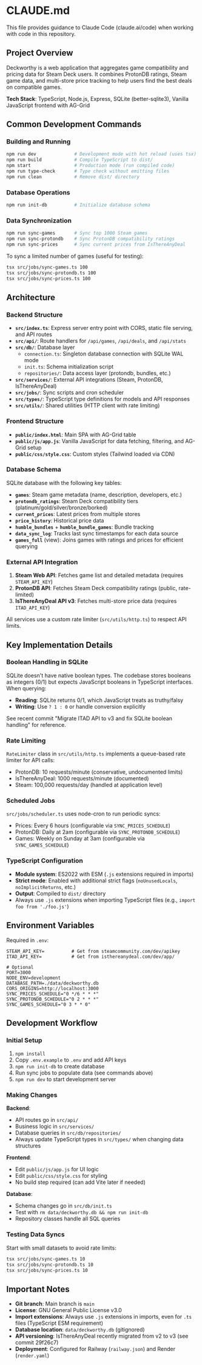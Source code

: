 # CLAUDE.md

This file provides guidance to Claude Code (claude.ai/code) when working with code in this repository.

## Project Overview

Deckworthy is a web application that aggregates game compatibility and pricing data for Steam Deck users. It combines ProtonDB ratings, Steam game data, and multi-store price tracking to help users find the best deals on compatible games.

**Tech Stack**: TypeScript, Node.js, Express, SQLite (better-sqlite3), Vanilla JavaScript frontend with AG-Grid

## Common Development Commands

### Building and Running
```bash
npm run dev              # Development mode with hot reload (uses tsx)
npm run build            # Compile TypeScript to dist/
npm start                # Production mode (run compiled code)
npm run type-check       # Type check without emitting files
npm run clean            # Remove dist/ directory
```

### Database Operations
```bash
npm run init-db          # Initialize database schema
```

### Data Synchronization
```bash
npm run sync-games       # Sync top 1000 Steam games
npm run sync-protondb    # Sync ProtonDB compatibility ratings
npm run sync-prices      # Sync current prices from IsThereAnyDeal
```

To sync a limited number of games (useful for testing):
```bash
tsx src/jobs/sync-games.ts 100
tsx src/jobs/sync-protondb.ts 100
tsx src/jobs/sync-prices.ts 100
```

## Architecture

### Backend Structure
- **`src/index.ts`**: Express server entry point with CORS, static file serving, and API routes
- **`src/api/`**: Route handlers for `/api/games`, `/api/deals`, and `/api/stats`
- **`src/db/`**: Database layer
  - `connection.ts`: Singleton database connection with SQLite WAL mode
  - `init.ts`: Schema initialization script
  - `repositories/`: Data access layer (protondb, bundles, etc.)
- **`src/services/`**: External API integrations (Steam, ProtonDB, IsThereAnyDeal)
- **`src/jobs/`**: Sync scripts and cron scheduler
- **`src/types/`**: TypeScript type definitions for models and API responses
- **`src/utils/`**: Shared utilities (HTTP client with rate limiting)

### Frontend Structure
- **`public/index.html`**: Main SPA with AG-Grid table
- **`public/js/app.js`**: Vanilla JavaScript for data fetching, filtering, and AG-Grid setup
- **`public/css/style.css`**: Custom styles (Tailwind loaded via CDN)

### Database Schema
SQLite database with the following key tables:
- **`games`**: Steam game metadata (name, description, developers, etc.)
- **`protondb_ratings`**: Steam Deck compatibility tiers (platinum/gold/silver/bronze/borked)
- **`current_prices`**: Latest prices from multiple stores
- **`price_history`**: Historical price data
- **`humble_bundles`** + **`humble_bundle_games`**: Bundle tracking
- **`data_sync_log`**: Tracks last sync timestamps for each data source
- **`games_full`** (view): Joins games with ratings and prices for efficient querying

### External API Integration
1. **Steam Web API**: Fetches game list and detailed metadata (requires `STEAM_API_KEY`)
2. **ProtonDB API**: Fetches Steam Deck compatibility ratings (public, rate-limited)
3. **IsThereAnyDeal API v3**: Fetches multi-store price data (requires `ITAD_API_KEY`)

All services use a custom rate limiter (`src/utils/http.ts`) to respect API limits.

## Key Implementation Details

### Boolean Handling in SQLite
SQLite doesn't have native boolean types. The codebase stores booleans as integers (0/1) but expects JavaScript booleans in TypeScript interfaces. When querying:
- **Reading**: SQLite returns 0/1, which JavaScript treats as truthy/falsy
- **Writing**: Use `? 1 : 0` or handle conversion explicitly

See recent commit "Migrate ITAD API to v3 and fix SQLite boolean handling" for reference.

### Rate Limiting
`RateLimiter` class in `src/utils/http.ts` implements a queue-based rate limiter for API calls:
- ProtonDB: 10 requests/minute (conservative, undocumented limits)
- IsThereAnyDeal: 1000 requests/minute (documented)
- Steam: 100,000 requests/day (handled at application level)

### Scheduled Jobs
`src/jobs/scheduler.ts` uses node-cron to run periodic syncs:
- Prices: Every 6 hours (configurable via `SYNC_PRICES_SCHEDULE`)
- ProtonDB: Daily at 2am (configurable via `SYNC_PROTONDB_SCHEDULE`)
- Games: Weekly on Sunday at 3am (configurable via `SYNC_GAMES_SCHEDULE`)

### TypeScript Configuration
- **Module system**: ES2022 with ESM (`.js` extensions required in imports)
- **Strict mode**: Enabled with additional strict flags (`noUnusedLocals`, `noImplicitReturns`, etc.)
- **Output**: Compiled to `dist/` directory
- Always use `.js` extensions when importing TypeScript files (e.g., `import foo from './foo.js'`)

## Environment Variables

Required in `.env`:
```env
STEAM_API_KEY=          # Get from steamcommunity.com/dev/apikey
ITAD_API_KEY=           # Get from isthereanydeal.com/dev/app/

# Optional
PORT=3000
NODE_ENV=development
DATABASE_PATH=./data/deckworthy.db
CORS_ORIGINS=http://localhost:3000
SYNC_PRICES_SCHEDULE="0 */6 * * *"
SYNC_PROTONDB_SCHEDULE="0 2 * * *"
SYNC_GAMES_SCHEDULE="0 3 * * 0"
```

## Development Workflow

### Initial Setup
1. `npm install`
2. Copy `.env.example` to `.env` and add API keys
3. `npm run init-db` to create database
4. Run sync jobs to populate data (see commands above)
5. `npm run dev` to start development server

### Making Changes

**Backend**:
- API routes go in `src/api/`
- Business logic in `src/services/`
- Database queries in `src/db/repositories/`
- Always update TypeScript types in `src/types/` when changing data structures

**Frontend**:
- Edit `public/js/app.js` for UI logic
- Edit `public/css/style.css` for styling
- No build step required (can add Vite later if needed)

**Database**:
- Schema changes go in `src/db/init.ts`
- Test with `rm data/deckworthy.db && npm run init-db`
- Repository classes handle all SQL queries

### Testing Data Syncs
Start with small datasets to avoid rate limits:
```bash
tsx src/jobs/sync-games.ts 10
tsx src/jobs/sync-protondb.ts 10
tsx src/jobs/sync-prices.ts 10
```

## Important Notes

- **Git branch**: Main branch is `main`
- **License**: GNU General Public License v3.0
- **Import extensions**: Always use `.js` extensions in imports, even for `.ts` files (TypeScript ESM requirement)
- **Database location**: `data/deckworthy.db` (gitignored)
- **API versioning**: IsThereAnyDeal recently migrated from v2 to v3 (see commit 29f26c7)
- **Deployment**: Configured for Railway (`railway.json`) and Render (`render.yaml`)
